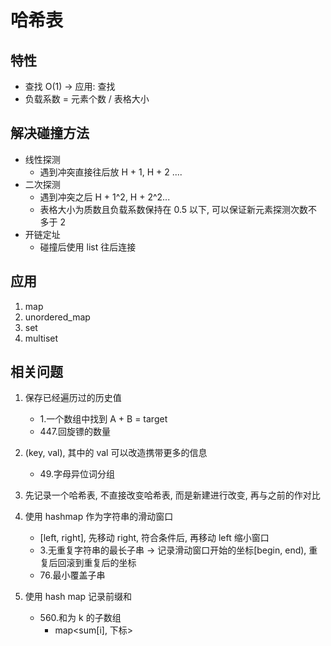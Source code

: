 # 哈希表

## 特性

- 查找 O(1) -> 应用: 查找
- 负载系数 = 元素个数 / 表格大小

## 解决碰撞方法

- 线性探测
  - 遇到冲突直接往后放 H + 1, H + 2 ....
- 二次探测
  - 遇到冲突之后 H + 1^2, H + 2^2...
  - 表格大小为质数且负载系数保持在 0.5 以下, 可以保证新元素探测次数不多于 2
- 开链定址
  - 碰撞后使用 list 往后连接

## 应用

1. map
2. unordered_map
3. set
4. multiset

## 相关问题

1. 保存已经遍历过的历史值
    - 1.一个数组中找到 A + B = target  
    - 447.回旋镖的数量

2. (key, val), 其中的 val 可以改造携带更多的信息
    - 49.字母异位词分组

3. 先记录一个哈希表, 不直接改变哈希表, 而是新建进行改变, 再与之前的作对比

4. 使用 hashmap 作为字符串的滑动窗口
    - [left, right], 先移动 right, 符合条件后, 再移动 left 缩小窗口
    - 3.无重复字符串的最长子串 -> 记录滑动窗口开始的坐标[begin, end), 重复后回滚到重复后的坐标
    - 76.最小覆盖子串

5. 使用 hash map 记录前缀和
    - 560.和为 k 的子数组
      - map<sum[i], 下标>
